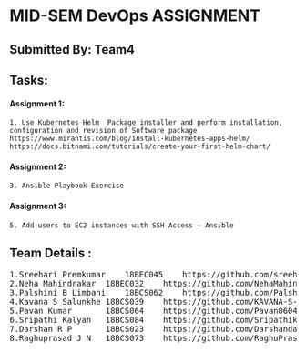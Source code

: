 
# MID-SEM DevOps ASSIGNMENT
## Submitted By: Team4
			

## Tasks:

#### Assignment 1:
	1. Use Kubernetes Helm  Package installer and perform installation, configuration and revision of Software package 
	https://www.mirantis.com/blog/install-kubernetes-apps-helm/
	https://docs.bitnami.com/tutorials/create-your-first-helm-chart/

		
	
#### Assignment 2:	
    3. Ansible Playbook Exercise
	
	
	
#### Assignment 3:	
    5. Add users to EC2 instances with SSH Access – Ansible
    
##
##
## Team Details :
<pre>
1.Sreehari Premkumar 	18BEC045	https://github.com/sreeharipremkumar
2.Neha Mahindrakar	18BEC032	https://github.com/NehaMahindrakar/CS457_DevOps 
3.Palshini B Limbani	18BCS062	https://github.com/Palshini-B-Limbani/devops#devops 
4.Kavana S Salunkhe	18BCS039	https://github.com/KAVANA-S-SALUNKHE/Devops_midterm_assignment 
5.Pavan Kumar		18BCS064	https://github.com/Pavan0604/Devops 
6.Sripathi Kalyan	18BCS084	https://github.com/Sripathikalyan/Devops 
7.Darshan R P		18BCS023	https://github.com/Darshandacchu/DevOps 
8.Raghuprasad J N	18BCS073	https://github.com/RaghuPrasadJN/DevOps 
